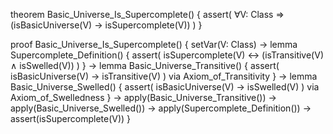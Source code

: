 theorem Basic_Universe_Is_Supercomplete() {
  assert(
    ∀V: Class ⇒ (isBasicUniverse(V) → isSupercomplete(V))
  )
}

proof Basic_Universe_Is_Supercomplete() {
  setVar(V: Class) →
  lemma Supercomplete_Definition() {
    assert(
      isSupercomplete(V) ↔ (isTransitive(V) ∧ isSwelled(V))
    )
  } →
  lemma Basic_Universe_Transitive() {
    assert(
      isBasicUniverse(V) → isTransitive(V)
    ) via Axiom_of_Transitivity
  } →
  lemma Basic_Universe_Swelled() {
    assert(
      isBasicUniverse(V) → isSwelled(V)
    ) via Axiom_of_Swelledness
  } →
  apply(Basic_Universe_Transitive()) →
  apply(Basic_Universe_Swelled()) →
  apply(Supercomplete_Definition()) →
  assert(isSupercomplete(V))
}